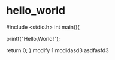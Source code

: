 # hello_world
#include <stdio.h>
int main(){

printf("Hello,World!");

return 0; 
}
 modify 1
modidasd3
asdfasfd3
